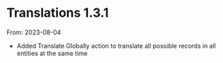 # Translations 1.3.1
From: 2023-08-04

* Added Translate Globally action to translate all possible records in all entities at the same time